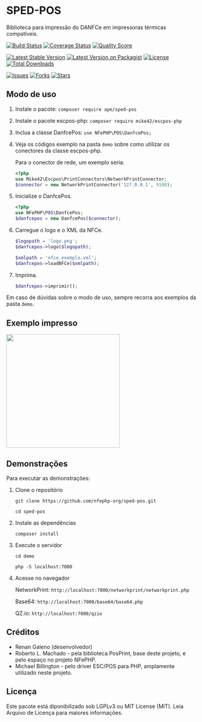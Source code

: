 # SPED-POS

Biblioteca para impressão do DANFCe em impressoras térmicas compatíveis.

[![Build Status][ico-travis]][link-travis]
[![Coverage Status][ico-scrutinizer]][link-scrutinizer]
[![Quality Score][ico-code-quality]][link-code-quality]

[![Latest Stable Version][ico-stable]][link-packagist]
[![Latest Version on Packagist][ico-version]][link-packagist]
[![License][ico-license]][link-packagist]
[![Total Downloads][ico-downloads]][link-downloads]

[![Issues][ico-issues]][link-issues]
[![Forks][ico-forks]][link-forks]
[![Stars][ico-stars]][link-stars]

## Modo de uso

1. Instale o pacote: `composer require ape/sped-pos`

2. Instale o pacote escpos-php: `composer require mike42/escpos-php`

3. Inclua a classe DanfcePos: `use NFePHP\POS\DanfcePos;`

4. Veja os códigos exemplo na pasta `demo` sobre como utilizar os conectores da classe escpos-php.

   Para o conector de rede, um exemplo seria:

   ```php
   <?php
   use Mike42\Escpos\PrintConnectors\NetworkPrintConnector;
   $connector = new NetworkPrintConnector('127.0.0.1', 9100);
   ```

1. Inicialize o DanfcePos.

   ```php
   <?php
   use NFePHP\POS\DanfcePos;
   $danfcepos = new DanfcePos($connector);
   ```

2. Carregue o logo e o XML da NFCe.

   ```php
   $logopath = 'logo.png';
   $danfcepos->logo($logopath);

   $xmlpath = 'nfce_exemplo.xml';
   $danfcepos->loadNFCe($xmlpath);
   ```

3. Imprima.

   ```php
   $danfcepos->imprimir();
   ```

Em caso de dúvidas sobre o modo de uso, sempre recorra aos exemplos da pasta `demo`.


## Exemplo impresso
<img width="300" src="https://raw.githubusercontent.com/nfephp-org/sped-pos/master/demo/networkprint/networkprint.jpg">

## Demonstrações
Para executar as demonstrações:
1. Clone o repositório

   `git clone https://github.com/nfephp-org/sped-pos.git`

   `cd sped-pos`
2. Instale as dependências

   `composer install`
3. Execute o servidor

   `cd demo`

   `php -S localhost:7000`
4. Acesse no navegador

   NetworkPrint: `http://localhost:7000/networkprint/networkprint.php`

   Base64: `http://localhost:7000/base64/base64.php`

   QZ.io: `http://localhost:7000/qzio`

## Créditos
 - Renan Galeno (desenvolvedor)
 - Roberto L. Machado - pela biblioteca PosPrint, base deste projeto, e pelo espaço no projeto NFePHP.
 - Michael Billington - pelo driver ESC/POS para PHP, amplamente utilizado neste projeto.

## Licença
Este pacote está diponibilizado sob LGPLv3 ou MIT License (MIT). Leia Arquivo de Licença para maiores informações.


[ico-stable]: https://poser.pugx.org/nfephp-org/sped-pos/version
[ico-stars]: https://img.shields.io/github/stars/nfephp-org/sped-pos.svg?style=flat-square
[ico-forks]: https://img.shields.io/github/forks/nfephp-org/sped-pos.svg?style=flat-square
[ico-issues]: https://img.shields.io/github/issues/nfephp-org/sped-pos.svg?style=flat-square
[ico-travis]: https://img.shields.io/travis/nfephp-org/sped-pos/master.svg?style=flat-square
[ico-scrutinizer]: https://img.shields.io/scrutinizer/coverage/g/nfephp-org/sped-pos.svg?style=flat-square
[ico-code-quality]: https://img.shields.io/scrutinizer/g/nfephp-org/sped-pos.svg?style=flat-square
[ico-downloads]: https://img.shields.io/packagist/dt/nfephp-org/sped-pos.svg?style=flat-square
[ico-version]: https://img.shields.io/packagist/v/nfephp-org/sped-pos.svg?style=flat-square
[ico-license]: https://poser.pugx.org/nfephp-org/nfephp/license.svg?style=flat-square
[ico-gitter]: https://img.shields.io/badge/GITTER-4%20users%20online-green.svg?style=flat-square


[link-packagist]: https://packagist.org/packages/nfephp-org/sped-pos
[link-travis]: https://travis-ci.org/nfephp-org/sped-pos
[link-scrutinizer]: https://scrutinizer-ci.com/g/nfephp-org/sped-pos/code-structure
[link-code-quality]: https://scrutinizer-ci.com/g/nfephp-org/sped-pos
[link-downloads]: https://packagist.org/packages/nfephp-org/sped-pos
[link-author]: https://github.com/nfephp-org
[link-issues]: https://github.com/nfephp-org/sped-pos/issues
[link-forks]: https://github.com/nfephp-org/sped-pos/network
[link-stars]: https://github.com/nfephp-org/sped-pos/stargazers